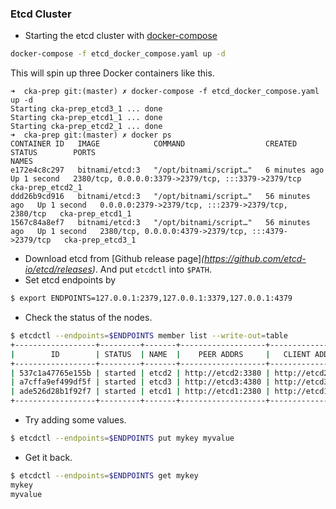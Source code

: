 ### Etcd Cluster

- Starting the etcd cluster with [docker-compose](https://docs.docker.com/compose/)

```bash
docker-compose -f etcd_docker_compose.yaml up -d
```
This will spin up three Docker containers like this.

```
➜  cka-prep git:(master) ✗ docker-compose -f etcd_docker_compose.yaml up -d
Starting cka-prep_etcd3_1 ... done
Starting cka-prep_etcd1_1 ... done
Starting cka-prep_etcd2_1 ... done
➜  cka-prep git:(master) ✗ docker ps
CONTAINER ID   IMAGE            COMMAND                  CREATED          STATUS        PORTS                                                 NAMES
e172e4c8c297   bitnami/etcd:3   "/opt/bitnami/script…"   6 minutes ago    Up 1 second   2380/tcp, 0.0.0.0:3379->2379/tcp, :::3379->2379/tcp   cka-prep_etcd2_1
ddd26b9cd916   bitnami/etcd:3   "/opt/bitnami/script…"   56 minutes ago   Up 1 second   0.0.0.0:2379->2379/tcp, :::2379->2379/tcp, 2380/tcp   cka-prep_etcd1_1
1567c84a8ef7   bitnami/etcd:3   "/opt/bitnami/script…"   56 minutes ago   Up 1 second   2380/tcp, 0.0.0.0:4379->2379/tcp, :::4379->2379/tcp   cka-prep_etcd3_1
```

- Download etcd from [Github release page]*(https://github.com/etcd-io/etcd/releases)*. And put `etcdctl` into `$PATH`.
- Set etcd endpoints by 

```bash
$ export ENDPOINTS=127.0.0.1:2379,127.0.0.1:3379,127.0.0.1:4379
```

- Check the status of the nodes. 

```bash
$ etcdctl --endpoints=$ENDPOINTS member list --write-out=table
+------------------+---------+-------+-------------------+-------------------+------------+
|        ID        | STATUS  | NAME  |    PEER ADDRS     |   CLIENT ADDRS    | IS LEARNER |
+------------------+---------+-------+-------------------+-------------------+------------+
| 537c1a47765e155b | started | etcd2 | http://etcd2:3380 | http://etcd2:3379 |      false |
| a7cffa9ef499df5f | started | etcd3 | http://etcd3:4380 | http://etcd3:4379 |      false |
| ade526d28b1f92f7 | started | etcd1 | http://etcd1:2380 | http://etcd1:2379 |      false |
+------------------+---------+-------+-------------------+-------------------+------------+
```

- Try adding some values.

```bash
$ etcdctl --endpoints=$ENDPOINTS put mykey myvalue
```

- Get it back.
```bash
$ etcdctl --endpoints=$ENDPOINTS get mykey
mykey
myvalue
```
